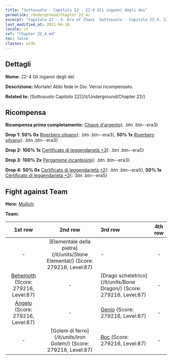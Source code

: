 ```yaml
---
title: "Sottosuolo - Capitolo 22 - 22-4 Gli inganni degli dei"
permalink: /Underground/Chapter 22_4/
excerpt: "Capitolo 22 - 4. Era of Chaos  Sottosuolo - Capitolo 22_4. 22-4 Gli inganni degli dei"
last_modified_at: 2021-04-16
locale: it
ref: "Chapter 22_4.md"
toc: false
classes: wide
---
```


## Dettagli

 **Nome:** 22-4 Gli inganni degli dei

 **Descrizione:** Mortale! Abbi fede in Dio. Verrai ricompensato.

 **Related to:** [Sottosuolo Capitolo 22](/it/Underground/Chapter 22/)

## Ricompensa

 **Ricompensa primo completamento:** [Chiave d'argento](/it/Items/con_693/){: .btn .btn--era3}

 **Drop 1:** **50% 0x** [Riverbero silvano](/it/Items/her_465/){: .btn .btn--era3}, **50% 1x** [Riverbero silvano](/it/Items/her_465/){: .btn .btn--era3}

 **Drop 2:** **100% 1x** [Certificato di leggendarietà +3](/it/Items/mat_88/){: .btn .btn--era5}

 **Drop 3:** **100% 2x** [Pergamene incantesimi](/it/Items/con_694/){: .btn .btn--era3}

 **Drop 4:** **50% 0x** [Certificato di leggendarietà +2](/it/Items/mat_81/){: .btn .btn--era5}, **50% 1x** [Certificato di leggendarietà +2](/it/Items/mat_81/){: .btn .btn--era5}


## Fight against Team
 **Hero:** [Mullich](/it/heroes/Mullich/)

 **Team:**


  | 1st row | 2nd row | 3rd row | 4th row |
  |:----:|:----:|:----|:----:|
  | - | [Elementale della pietra](/it/units/Stone Elemental/) (Score: 279216, Level:87)  | - | - |
  | [Behemoth](/it/units/Behemoth/) (Score: 279216, Level:87)  | - | [Drago scheletrico](/it/units/Bone Dragon/) (Score: 279216, Level:87)  | - |
  | [Angelo](/it/units/Angel/) (Score: 279216, Level:87)  | - | [Genio](/it/units/Genie/) (Score: 279216, Level:87)  | - |
  | - | [Golem di ferro](/it/units/Iron Golem/) (Score: 279216, Level:87)  | [Roc](/it/units/Roc/) (Score: 279216, Level:87)  | - |


